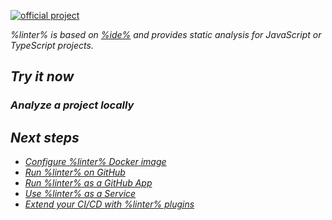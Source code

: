 [//]: # (title: Qodana for JS)

[![official project](https://jb.gg/badges/official-flat-square.svg)](https://confluence.jetbrains.com/display/ALL/JetBrains+on+GitHub)

<note>
    <p>
<include src="lib_qd.xml" include-id="eap-warning">
<var name="product" value="Qodana JS"/>
</include>
</p>
</note>

<var name="linter" value="Qodana for JS"/>

<var name="linter" value="Qodana JS"/>
<var name="ide" value="WebStorm"/>

%linter% is based on [%ide%](https://www.jetbrains.com/webstorm/) and provides static analysis for JavaScript or TypeScript projects.

## Try it now

### Analyze a project locally

<p><include src="lib_qd.xml" include-id="qodana-cli-quickstart" filter="js-only,non-gs,empty"/></p>

## Next steps

- <a href="qodana-js-docker-readme.xml">Configure %linter% Docker image</a>
- <a href="qodana-github-action.md">Run %linter% on GitHub</a>
- <a href="qodana-github-application.md">Run %linter% as a GitHub App</a>
- <a href="service.md">Use %linter% as a Service</a>
- <a href="ci.md">Extend your CI/CD with %linter% plugins</a>
